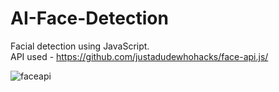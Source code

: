 # AI-Face-Detection
Facial detection using JavaScript. <br>
API used - https://github.com/justadudewhohacks/face-api.js/ <br>

![faceapi](https://user-images.githubusercontent.com/31125521/57224752-ad3dc080-700a-11e9-85b9-1357b9f9bca4.gif)
